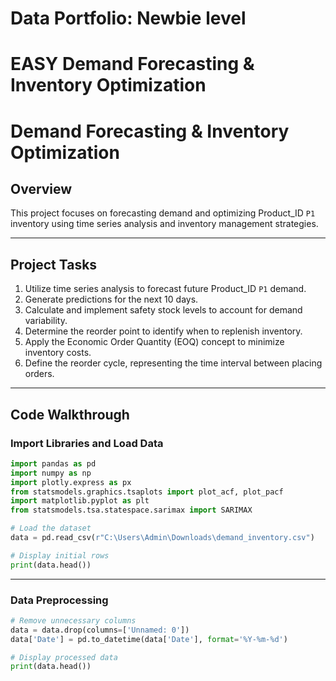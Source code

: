 # Data Portfolio: Newbie level 

# EASY Demand Forecasting & Inventory Optimization

# Demand Forecasting & Inventory Optimization

## Overview
This project focuses on forecasting demand and optimizing Product_ID `P1` inventory using time series analysis and inventory management strategies.

---

## Project Tasks
1. Utilize time series analysis to forecast future Product_ID `P1` demand.
2. Generate predictions for the next 10 days.
3. Calculate and implement safety stock levels to account for demand variability.
4. Determine the reorder point to identify when to replenish inventory.
5. Apply the Economic Order Quantity (EOQ) concept to minimize inventory costs.
6. Define the reorder cycle, representing the time interval between placing orders.

---

## Code Walkthrough

### Import Libraries and Load Data
```python
import pandas as pd
import numpy as np
import plotly.express as px
from statsmodels.graphics.tsaplots import plot_acf, plot_pacf
import matplotlib.pyplot as plt
from statsmodels.tsa.statespace.sarimax import SARIMAX

# Load the dataset
data = pd.read_csv(r"C:\Users\Admin\Downloads\demand_inventory.csv")

# Display initial rows
print(data.head())
```
---
### Data Preprocessing
```python
# Remove unnecessary columns
data = data.drop(columns=['Unnamed: 0'])
data['Date'] = pd.to_datetime(data['Date'], format='%Y-%m-%d')

# Display processed data
print(data.head())
```
